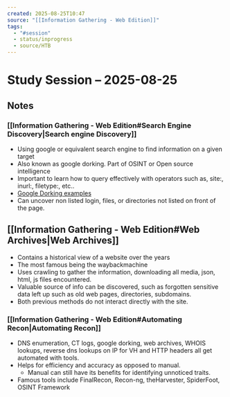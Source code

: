 ```yaml
---
created: 2025-08-25T10:47
source: "[[Information Gathering - Web Edition]]"
tags:
  - "#session"
  - status/inprogress
  - source/HTB
---
```

# Study Session – 2025-08-25

## Notes

### [[Information Gathering - Web Edition#Search Engine Discovery|Search engine Discovery]]
- Using google or equivalent search engine to find information on a given target
- Also known as google dorking. Part of OSINT or Open source intelligence
- Important to learn how to query effectively with operators such as, site:, inurl:, filetype:, etc..
- [Google Dorking examples](https://www.exploit-db.com/google-hacking-database)
- Can uncover non listed login, files, or directories not listed on front of the page.

## [[Information Gathering - Web Edition#Web Archives|Web Archives]]
- Contains a historical view of a website over the years
- The most famous being the waybackmachine
- Uses crawling to gather the information, downloading all media, json, html, js files encountered.
- Valuable source of info can be discovered, such as forgotten sensitive data left up such as old web pages, directories, subdomains.
- Both previous methods do not interact directly with the site.

### [[Information Gathering - Web Edition#Automating Recon|Automating Recon]]
- DNS enumeration, CT logs, google dorking, web archives, WHOIS lookups, reverse dns lookups on IP for VH and HTTP headers all get automated with tools.
- Helps for efficiency and accuracy as opposed to manual.
	- Manual can still have its benefits for identifying unnoticed traits.
- Famous tools include FinalRecon, Recon-ng, theHarvester, SpiderFoot, OSINT Framework